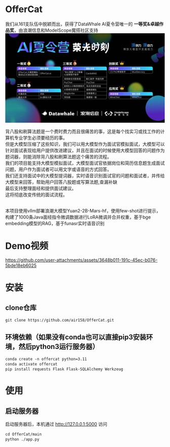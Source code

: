 # OfferCat
我们从161支队伍中脱颖而出，获得了DataWhale AI夏令营唯一的 **一等奖&卓越作品奖**，由浪潮信息和ModelScope魔搭社区支持
![OfferCat](./media/offercat.jpg)



背八股和刷算法题是一个费时费力而且很痛苦的事，这是每个找实习或找工作的计算机专业学生必须要经历的事。
<br>
但是大模型压缩了这些知识，我们可以用大模型作为面试官模拟面试，大模型可以针对面试表现给用户提供改进建议，并且在面试的时候使用大模型回答的问题作为题词器，则能消除背八股和刷算法题这个痛苦的流程。
<br>
我们的项目能支持大模型模拟面试，大模型面试官依据岗位和简历信息题生成面试问题，用户作为面试者可以用文字或语音的方式回答。
<br>
我们还支持面试中的大模型提词器，实时语音识别面试官的问题和面试者，并传给大模型来回答，帮助用户回答八股题或写算法题,查漏补缺
<br>
最后支持整理面经和提供面试建议。
<br>
这将彻底改变传统的面试流程。

<br>
本项目使用vllm部署浪潮大模型Yuan2-2B-Mars-hf，使用few-shot进行提示，构建了1000条Java面经指令微调数据进行LoRA微调并合并权重，基于bge embedding模型的RAG，基于funasr实时语音识别

# Demo视频

https://github.com/user-attachments/assets/3648b011-191c-45ec-b076-5bde18eb6025


# 安装
## clone仓库
```
git clone https://github.com/air158/OfferCat.git
```
## 环境依赖（如果没有conda也可以直接pip3安装环境，然后python3运行服务器）
```
conda create -n offercat python=3.11
conda activate offercat
pip install requests Flask Flask-SQLAlchemy Werkzeug
```
# 使用
## 启动服务器
启动服务器后，本机通过 http://127.0.0.1:5000 访问
```
cd OfferCat/main
python ./app.py
```